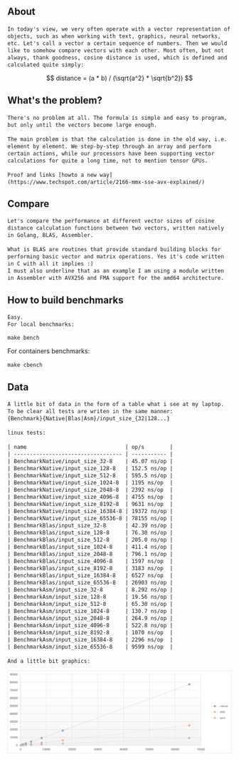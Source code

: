 ## About
    In today's view, we very often operate with a vector representation of objects, such as when working with text, graphics, neural networks, etc. Let's call a vector a certain sequence of numbers. Then we would like to somehow compare vectors with each other. Most often, but not always, thank goodness, cosine distance is used, which is defined and calculated quite simply:
   
   $$
   distance = (a * b) / (\sqrt{a^2} * \sqrt{b^2})
   $$

## What's the problem?
    There's no problem at all. The formula is simple and easy to program, but only until the vectors become large enough.

    The main problem is that the calculation is done in the old way, i.e. element by element. We step-by-step through an array and perform certain actions, while our processors have been supporting vector calculations for quite a long time, not to mention tensor GPUs. 

    Proof and links [howto a new way](https://www.techspot.com/article/2166-mmx-sse-avx-explained/)

## Compare    
    Let's compare the performance at different vector sizes of cosine distance calculation functions between two vectors, written natively in Golang, BLAS, Assembler.

    What is BLAS are routines that provide standard building blocks for performing basic vector and matrix operations. Yes it's code written in C with all it implies :) 
    I must also underline that as an example I am using a module written in Assembler with AVX256 and FMA support for the amd64 architecture.    

## How to build benchmarks

    Easy. 
    For local benchmarks:
   ```console
   make bench
   ```

   For containers benchmarks:
  ```console
  make cbench
  ```

## Data
    A little bit of data in the form of a table what i see at my laptop.
    To be clear all tests are writen in the same manner: 
    {Benchmark}{Native|Blas|Asm}/input_size_{32|128...}

    linux tests:

    | name                               | op/s        |
    | ---------------------------------- | ----------- |
    | BenchmarkNative/input_size_32-8    | 45.07 ns/op |
    | BenchmarkNative/input_size_128-8   | 152.5 ns/op |
    | BenchmarkNative/input_size_512-8   | 595.5 ns/op |
    | BenchmarkNative/input_size_1024-8  | 1195 ns/op  |
    | BenchmarkNative/input_size_2048-8  | 2392 ns/op  |
    | BenchmarkNative/input_size_4096-8  | 4755 ns/op  |
    | BenchmarkNative/input_size_8192-8  | 9631 ns/op  |
    | BenchmarkNative/input_size_16384-8 | 19372 ns/op |
    | BenchmarkNative/input_size_65536-8 | 78155 ns/op |
    | BenchmarkBlas/input_size_32-8      | 42.39 ns/op |
    | BenchmarkBlas/input_size_128-8     | 76.30 ns/op |
    | BenchmarkBlas/input_size_512-8     | 205.0 ns/op |
    | BenchmarkBlas/input_size_1024-8    | 411.4 ns/op |
    | BenchmarkBlas/input_size_2048-8    | 796.1 ns/op |
    | BenchmarkBlas/input_size_4096-8    | 1597 ns/op  |
    | BenchmarkBlas/input_size_8192-8    | 3183 ns/op  |
    | BenchmarkBlas/input_size_16384-8   | 6527 ns/op  |
    | BenchmarkBlas/input_size_65536-8   | 26903 ns/op |
    | BenchmarkAsm/input_size_32-8       | 8.292 ns/op |
    | BenchmarkAsm/input_size_128-8      | 19.56 ns/op |
    | BenchmarkAsm/input_size_512-8      | 65.30 ns/op |
    | BenchmarkAsm/input_size_1024-8     | 130.7 ns/op |
    | BenchmarkAsm/input_size_2048-8     | 264.9 ns/op |
    | BenchmarkAsm/input_size_4096-8     | 522.8 ns/op |
    | BenchmarkAsm/input_size_8192-8     | 1070 ns/op  |
    | BenchmarkAsm/input_size_16384-8    | 2296 ns/op  |
    | BenchmarkAsm/input_size_65536-8    | 9599 ns/op  |

    And a little bit graphics:

![linux](linux.png)